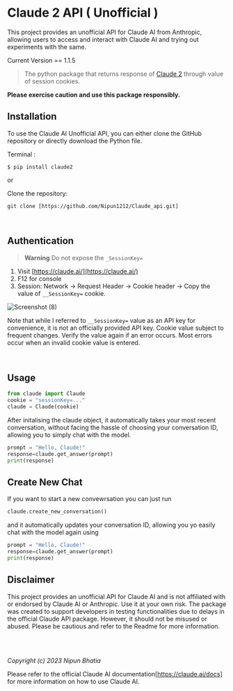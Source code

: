 # Claude 2 API ( Unofficial )

This project provides an unofficial API for Claude AI from Anthropic, allowing users to access and interact with Claude AI and trying out experiments with the same.


Current Version == 1.1.5


> The python package that returns response of  [Claude 2](https://claude.ai/)  through value of session cookies.

**Please exercise caution and use this package responsibly.**

## Installation

To use the Claude AI Unofficial API, you can either clone the GitHub repository or directly download the Python file.

Terminal :
```
$ pip install claude2

```

or

Clone the repository:
```
git clone [https://github.com/Nipun1212/Claude_api.git]
```

<br>

## Authentication
> **Warning** Do not expose the `_SessionKey=` 
1. Visit [https://claude.ai/](https://claude.ai/)
2. F12 for console
3. Session: Network → Request Header → Cookie header → Copy the value of  `__SessionKey=` cookie.

 ![Screenshot (8)](https://github.com/KoushikNavuluri/Claude-API/assets/103725723/355971e3-f46c-47fc-a3cf-008bb55bb4c6)


Note that while I referred to `__SessionKey=` value as an API key for convenience, it is not an officially provided API key. 
Cookie value subject to frequent changes. Verify the value again if an error occurs. Most errors occur when an invalid cookie value is entered.

<br>

## Usage 

```python
from claude import Claude
cookie = "sessionKey=..."
claude = Claude(cookie)
```

After initalising the claude object, it automatically takes your most recent conversation, without facing the hassle of choosing your conversation ID, allowing you to simply chat with the model.

```python
prompt = "Hello, Claude!"
response=claude.get_answer(prompt)
print(response)
```



## Create New Chat
If you want to start a new convewrsation you can just run 
```python
claude.create_new_conversation()
```
and it automatically updates your conversation ID, allowing you yo easily chat with the model again using
```python
prompt = "Hello, Claude!"
response=claude.get_answer(prompt)
print(response)
```


## Disclaimer

This project provides an unofficial API for Claude AI and is not affiliated with or endorsed by Claude AI or Anthropic. Use it at your own risk.
The package was created to support developers in testing functionalities due to delays in the official Claude API package. However, it should not be misused or abused. Please be cautious and refer to the Readme for more information.
  
<br><br>
  
*Copyright (c) 2023  Nipun Bhatia*<br>


Please refer to the official Claude AI documentation[https://claude.ai/docs] for more information on how to use Claude AI.
        














